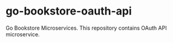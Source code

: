 # go-bookstore-oauth-api

Go Bookstore Microservices. This repository contains OAuth API microservice.
